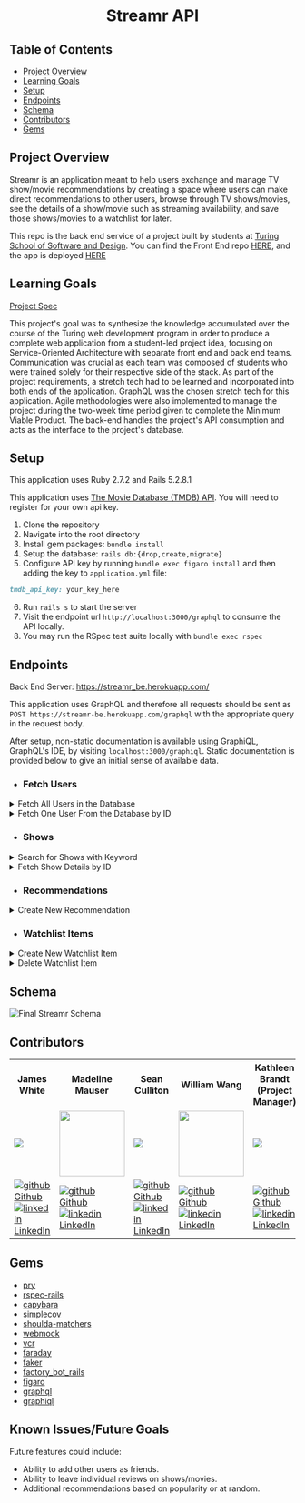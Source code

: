 <div align="center">
  <h1>Streamr API</h1>

</div>

## Table of Contents
- [Project Overview](#project-overview)
- [Learning Goals](#learning-goals)
- [Setup](#setup)
- [Endpoints](#endpoints)
- [Schema](#schema)
- [Contributors](#contributors)
- [Gems](#gems)


## Project Overview
Streamr is an application meant to help users exchange and manage TV show/movie recommendations by creating a space where users can make direct recommendations to other users, browse through TV shows/movies, see the details of a show/movie such as streaming availability, and save those shows/movies to a watchlist for later.

This repo is the back end service of a project built by students at [Turing School of Software and Design](https://turing.edu/). You can find the Front End repo [HERE](https://github.com/streamr-turing/streamr-fe), and the app is deployed [HERE](https://main--frabjous-halva-33ef87.netlify.app/)



## Learning Goals
[Project Spec](https://mod4.turing.edu/projects/capstone/)

This project's goal was to synthesize the knowledge accumulated over the course of the Turing web development program in order to produce a complete web application from a student-led project idea, focusing on Service-Oriented Architecture with separate front end and back end teams. Communication was crucial as each team was composed of students who were trained solely for their respective side of the stack. As part of the project requirements, a stretch tech had to be learned and incorporated into both ends of the application. GraphQL was the chosen stretch tech for this application. Agile methodologies were also implemented to manage the project during the two-week time period given to complete the Minimum Viable Product.
The back-end handles the project's API consumption and acts as the interface to the project's database.

## Setup
This application uses Ruby 2.7.2 and Rails 5.2.8.1

This application uses [The Movie Database (TMDB) API](https://developers.themoviedb.org/3/getting-started/introduction). You will need to register for your own api key. 

1. Clone the repository
2. Navigate into the root directory
3. Install gem packages: `bundle install`
4. Setup the database: `rails db:{drop,create,migrate}`
5. Configure API key by running `bundle exec figaro install` and then adding the key to `application.yml` file:
```ruby
tmdb_api_key: your_key_here
```
6. Run `rails s` to start the server
7. Visit the endpoint url `http://localhost:3000/graphql` to consume the API locally.
8. You may run the RSpec test suite locally with `bundle exec rspec`

## Endpoints
Back End Server: https://streamr_be.herokuapp.com/

This application uses GraphQL and therefore all requests should be sent as `POST https://streamr-be.herokuapp.com/graphql` with the appropriate query in the request body. 

After setup, non-static documentation is available using GraphiQL, GraphQL's IDE, by visiting `localhost:3000/graphiql`. Static documentation is provided below to give an initial sense of available data.

- ### Fetch Users
<details close>
<summary>Fetch All Users in the Database</summary>
<br>
Request Body: <br>
  
```
  query {
    users {
        id
        username
        avatarUrl
    }
  }
```
  
JSON Response Example: 
```json 
  {
  "data": {
    "users": [
      {
        "id": "1",
        "username": "snoop_dogg",
        "avatarUrl": "https://cdn-icons-png.flaticon.com/512/3940/3940414.png"
      },
      {
        "id": "2",
        "username": "martha_stewart",
        "avatarUrl": "https://cdn-icons-png.flaticon.com/512/3940/3940448.png"
      },
      {...},
      {...}
    ]
  }
```
</details>

<details close>
<summary>Fetch One User From the Database by ID</summary>
<br>
Request Body: <br>
  
```
query {
	fetchUser (
  	id: 5
  )
  {
    id
    username
    avatarUrl
    watchlistItems {
      show {
        tmdbId
        title
        releaseYear
        posterUrl
        mediaType
      }
    }
    recommendations {
      id
      recommendeeId
      recommender {
        id
        username
        avatarUrl
      }
      show {
        tmdbId
        title
        releaseYear
        rating
        genres
        posterUrl
        mediaType
      }
      createdAt
    }
  }
}
```
  
JSON Response Example: 
```json 
 {
  "data": {
    "fetchUser": {
      "id": "5",
      "username": "the_burger_king",
      "avatarUrl": "https://cdn-icons-png.flaticon.com/512/3940/3940429.png",
      "watchlistItems": [
        {
          "show": {
            "tmdbId": 76331,
            "title": "Succession",
            "releaseYear": "2018",
            "posterUrl": "https://image.tmdb.org/t/p/w500/e2X32jUfJ2kb4QtNg3WCTnLyGxD.jpg",
            "mediaType": "tv"
          }
        },
        {..},
        {..}
      ],
      "recommendations": [
        {
          "id": "5",
          "recommendeeId": 5,
          "recommender": {
            "id": "4",
            "username": "sean_not_shaun",
            "avatarUrl": "https://cdn-icons-png.flaticon.com/512/3940/3940421.png"
          },
          "show": {
            "tmdbId": 4608,
            "title": "30 Rock",
            "releaseYear": "2006",
            "rating": 7.45,
            "genres": [
              "Comedy"
            ],
            "posterUrl": "https://image.tmdb.org/t/p/w500/k3RbNzPEPW0cmkfkn1xVCTk3Qde.jpg",
            "mediaType": "tv"
          },
          "createdAt": "2023-02-12T19:29:41Z"
        },
        {..},
        {..}
      ]
    }
  }
}
```
</details>

- ### Shows
<details close>

<summary>Search for Shows with Keyword</summary>
<br>
Request Body: <br>

```
  query {
    shows(
        query: "30 Rock"
    )
    {
        tmdbId
        title
        imageUrl
        yearCreated
        mediaType
        rating
        genres
    }
}
```

JSON Response Example: 
```json 
  {
  "data": {
    "shows": [
      {
        "tmdbId": 4608,
        "title": "30 Rock",
        "imageUrl": "https://image.tmdb.org/t/p/w500//k3RbNzPEPW0cmkfkn1xVCTk3Qde.jpg",
        "yearCreated": "2006-10-11",
        "mediaType": "tv",
        "rating": 7.45,
        "genres": [
          "Comedy"
        ]
      },
      {..},
      {..},
    ]
  }
```
</details>

<details close>

<summary>Fetch Show Details by ID</summary>
<br>
  Note: The argument `userId` is only required if the recommendedBy field is present in query <br>
Request Body: <br>

```
  query {
    showDetails(
        tmdbId: 4608
        userId: 1
      	mediaType: "tv"
    )
    {
        tmdbId
        title
        releaseYear
        streamingService {
          logoPath
          providerName
        }
        posterUrl
        genres
        rating
        summary
      	mediaType
        recommendedBy {
                id
                username
                avatarUrl
        }
    	 
    }
}
```

JSON Response Example: 
```json 
  {
  "data": {
    "showDetails": {
      "tmdbId": 4608,
      "title": "30 Rock",
      "releaseYear": "2006",
      "streamingService": [
        {
          "logoPath": "https://image.tmdb.org/t/p/w500/zxrVdFjIjLqkfnwyghnfywTn3Lh.jpg",
          "providerName": "Hulu"
        },
        {..},
        {..}
      ],
      "posterUrl": "https://image.tmdb.org/t/p/w500/k3RbNzPEPW0cmkfkn1xVCTk3Qde.jpg",
      "genres": [
        "Comedy"
      ],
      "rating": 7.45,
      "summary": "Liz Lemon, the head writer...",
      "mediaType": "tv",
      "recommendedBy": [
        {
          "id": "2",
          "username": "martha_stewart",
          "avatarUrl": "https://cdn-icons-png.flaticon.com/512/3940/3940448.png"
        },
        {..},
        {..}
      ]
    }
  }
}
```
</details>

- ### Recommendations
<details close>

<summary>Create New Recommendation</summary>
<br>
Request Body: <br>

```
  mutation {
    createRecommendation (
        tmdbId: 4608,
        recommenderId: 1,
        recommendeeId: 2,
        mediaType: "tv"
    )
    {
        id
        tmdbId
        recommenderId
        recommendeeId
    }
}
```

JSON Response Example: 
```json 
  {
  "data": {
    "createRecommendation": {
      "id": "30",
      "tmdbId": 4608,
      "recommenderId": 1,
      "recommendeeId": 2
    }
  }
}
```
</details>

- ### Watchlist Items
<details close>

<summary>Create New Watchlist Item</summary>
<br>
Request Body: <br>

```
  mutation {
    createWatchlistItem (
        tmdbId: 4608,
        userId: 1,
        mediaType: "tv"
    )
    {
        id
        tmdbId
        userId
    }
}
```

JSON Response Example: 
```json 
  {
  "data": {
    "createWatchlistItem": {
      "id": "83",
      "tmdbId": 4608,
      "userId": 1
    }
  }
}
```
</details>

<details close>

<summary>Delete Watchlist Item</summary>
<br>
Request Body: <br>

```
  mutation {
    deleteWatchlistItem (
        id: 83 )
    {
        id
    }
}
```

JSON Response Example: 
```json 
  {
  "data": {
    "deleteWatchlistItem": {
      "id": "83"
    }
  }
}
```
</details>


## Schema

![Final Streamr Schema](https://user-images.githubusercontent.com/108320490/219173283-e30c1d71-01e6-4d8b-b338-a4f64f6af29b.png)



## Contributors
<table>
  <tr>
    <th>James White</th>
    <th>Madeline Mauser</th>
    <th>Sean Culliton</th>
    <th>William Wang</th>
    <th>Kathleen Brandt<br>(Project Manager)</th>
    <th>Hemesh Patel<br>(Project Mentor)</th>
  </tr>
  <tr>
    <td><img src="https://avatars.githubusercontent.com/u/108167041?s=120&v=4"></td>
    <td><img src="https://avatars.githubusercontent.com/u/106927896?width="200" height="115""></td>
    <td><img src="https://avatars.githubusercontent.com/u/108320490?s=120&v=4"></td>
    <td><img src="https://ca.slack-edge.com/T029P2S9M-U03KQFD5WJK-e1166a8fec70-512?width="200" height="115""></td>
    <td><img src="https://avatars.githubusercontent.com/u/96136707?s=120&v=4"></td>
    <td><img src="https://avatars.githubusercontent.com/u/95383296?s=120&v=4"></td>
  </tr>

  <tr>
    <td>
      <a href="https://github.com/James-E-White"  rel="nofollow noreferrer">
          <img src="https://i.stack.imgur.com/tskMh.png" alt="github"> Github
        </a><br>
      <a href="https://www.linkedin.com/in/james-ed-wh/" rel="nofollow noreferrer">
    <img src="https://i.stack.imgur.com/gVE0j.png" alt="linkedin"> LinkedIn
        </a>
    </td>
        <td>
       <a href="https://github.com/MadelineMauser" rel="nofollow noreferrer">
            <img src="https://i.stack.imgur.com/tskMh.png" alt="github"> Github
      </a><br>
        <a href="https://www.linkedin.com/in/madeline-mauser-644239245/" rel="nofollow noreferrer">
          <img src="https://i.stack.imgur.com/gVE0j.png" alt="linkedin"> LinkedIn
      </a>
    </td>
        <td>
       <a href="https://github.com/smculliton" rel="nofollow noreferrer">
          <img src="https://i.stack.imgur.com/tskMh.png" alt="github"> Github
      </a><br>
        <a href="https://www.linkedin.com/in/seanculliton" rel="nofollow noreferrer">
          <img src="https://i.stack.imgur.com/gVE0j.png" alt="linkedin"> LinkedIn
      </a>
    </td>
        <td>
       <a href="https://github.com/willjw2" rel="nofollow noreferrer">
            <img src="https://i.stack.imgur.com/tskMh.png" alt="github"> Github
      </a><br>
        <a href="https://www.linkedin.com/in/william-wang-814442240/" rel="nofollow noreferrer">
          <img src="https://i.stack.imgur.com/gVE0j.png" alt="linkedin"> LinkedIn
      </a>
    </td>
        <td>
       <a href="https://github.com/KatBrandt" rel="nofollow noreferrer">
            <img src="https://i.stack.imgur.com/tskMh.png" alt="github"> Github
      </a><br>
        <a href="https://www.linkedin.com/in/katbrandt/" rel="nofollow noreferrer">
          <img src="https://i.stack.imgur.com/gVE0j.png" alt="linkedin"> LinkedIn
      </a>
    </td>
       	<td>
       <a href="https://github.com/hemeshvpatelHE" rel="nofollow noreferrer">
            <img src="https://i.stack.imgur.com/tskMh.png" alt="github"> Github
      </a><br>
        <a href="https://www.linkedin.com/in/hemeshvpatel/" rel="nofollow noreferrer">
          <img src="https://i.stack.imgur.com/gVE0j.png" alt="linkedin"> LinkedIn
      </a>
    </td>
    </tr>
    
</table>

## Gems
- [pry](https://github.com/pry/pry)
- [rspec-rails](https://github.com/rspec/rspec-rails)
- [capybara](https://github.com/teamcapybara/capybara)
- [simplecov](https://github.com/simplecov-ruby/simplecov)
- [shoulda-matchers](https://github.com/thoughtbot/shoulda-matchers)
- [webmock](https://github.com/bblimke/webmock)
- [vcr](https://github.com/vcr/vcr)
- [faraday](https://lostisland.github.io/faraday/usage/)
- [faker](https://github.com/vajradog/faker-rails)
- [factory_bot_rails](https://github.com/thoughtbot/factory_bot_rails)
- [figaro](https://github.com/laserlemon/figaro)
- [graphql](https://github.com/rmosolgo/graphql-ruby)
- [graphiql](https://github.com/rmosolgo/graphiql-rails)


## Known Issues/Future Goals
Future features could include:
- Ability to add other users as friends.
- Ability to leave individual reviews on shows/movies.
- Additional recommendations based on popularity or at random.


